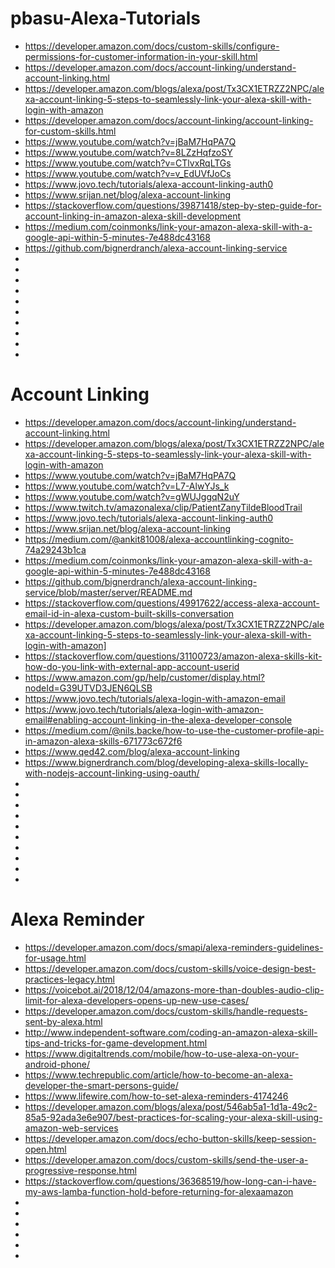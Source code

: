 # pbasu-Alexa-Tutorials

* https://developer.amazon.com/docs/custom-skills/configure-permissions-for-customer-information-in-your-skill.html
* https://developer.amazon.com/docs/account-linking/understand-account-linking.html
* https://developer.amazon.com/blogs/alexa/post/Tx3CX1ETRZZ2NPC/alexa-account-linking-5-steps-to-seamlessly-link-your-alexa-skill-with-login-with-amazon
* https://developer.amazon.com/docs/account-linking/account-linking-for-custom-skills.html
* https://www.youtube.com/watch?v=jBaM7HqPA7Q
* https://www.youtube.com/watch?v=8LZzHqfzoSY
* https://www.youtube.com/watch?v=CTlvxRqLTGs
* https://www.youtube.com/watch?v=v_EdUVfJoCs
* https://www.jovo.tech/tutorials/alexa-account-linking-auth0
* https://www.srijan.net/blog/alexa-account-linking
* https://stackoverflow.com/questions/39871418/step-by-step-guide-for-account-linking-in-amazon-alexa-skill-development
* https://medium.com/coinmonks/link-your-amazon-alexa-skill-with-a-google-api-within-5-minutes-7e488dc43168
* https://github.com/bignerdranch/alexa-account-linking-service
* 
* 
* 
* 
* 
* 
* 
* 
* 
* 

# Account Linking
* https://developer.amazon.com/docs/account-linking/understand-account-linking.html
* https://developer.amazon.com/blogs/alexa/post/Tx3CX1ETRZZ2NPC/alexa-account-linking-5-steps-to-seamlessly-link-your-alexa-skill-with-login-with-amazon
* https://www.youtube.com/watch?v=jBaM7HqPA7Q
* https://www.youtube.com/watch?v=L7-AlwYJs_k
* https://www.youtube.com/watch?v=gWUJggqN2uY
* https://www.twitch.tv/amazonalexa/clip/PatientZanyTildeBloodTrail
* https://www.jovo.tech/tutorials/alexa-account-linking-auth0
* https://www.srijan.net/blog/alexa-account-linking
* https://medium.com/@ankit81008/alexa-accountlinking-cognito-74a29243b1ca
* https://medium.com/coinmonks/link-your-amazon-alexa-skill-with-a-google-api-within-5-minutes-7e488dc43168
* https://github.com/bignerdranch/alexa-account-linking-service/blob/master/server/README.md
* https://stackoverflow.com/questions/49917622/access-alexa-account-email-id-in-alexa-custom-built-skills-conversation
* https://developer.amazon.com/blogs/alexa/post/Tx3CX1ETRZZ2NPC/alexa-account-linking-5-steps-to-seamlessly-link-your-alexa-skill-with-login-with-amazon]
* https://stackoverflow.com/questions/31100723/amazon-alexa-skills-kit-how-do-you-link-with-external-app-account-userid
* https://www.amazon.com/gp/help/customer/display.html?nodeId=G39UTVD3JEN6QLSB
* https://www.jovo.tech/tutorials/alexa-login-with-amazon-email
* https://www.jovo.tech/tutorials/alexa-login-with-amazon-email#enabling-account-linking-in-the-alexa-developer-console
* https://medium.com/@nils.backe/how-to-use-the-customer-profile-api-in-amazon-alexa-skills-671773c672f6
* https://www.qed42.com/blog/alexa-account-linking
* https://www.bignerdranch.com/blog/developing-alexa-skills-locally-with-nodejs-account-linking-using-oauth/
* 
* 
* 
* 
* 
* 
* 
* 
* 
* 


# Alexa Reminder
* https://developer.amazon.com/docs/smapi/alexa-reminders-guidelines-for-usage.html
* https://developer.amazon.com/docs/custom-skills/voice-design-best-practices-legacy.html
* https://voicebot.ai/2018/12/04/amazons-more-than-doubles-audio-clip-limit-for-alexa-developers-opens-up-new-use-cases/
* https://developer.amazon.com/docs/custom-skills/handle-requests-sent-by-alexa.html
* http://www.independent-software.com/coding-an-amazon-alexa-skill-tips-and-tricks-for-game-development.html
* https://www.digitaltrends.com/mobile/how-to-use-alexa-on-your-android-phone/
* https://www.techrepublic.com/article/how-to-become-an-alexa-developer-the-smart-persons-guide/
* https://www.lifewire.com/how-to-set-alexa-reminders-4174246
* https://developer.amazon.com/blogs/alexa/post/546ab5a1-1d1a-49c2-85a5-92ada3e6e907/best-practices-for-scaling-your-alexa-skill-using-amazon-web-services
* https://developer.amazon.com/docs/echo-button-skills/keep-session-open.html
* https://developer.amazon.com/docs/custom-skills/send-the-user-a-progressive-response.html
* https://stackoverflow.com/questions/36368519/how-long-can-i-have-my-aws-lamba-function-hold-before-returning-for-alexaamazon
* 
* 
* 
* 
* 
* 

